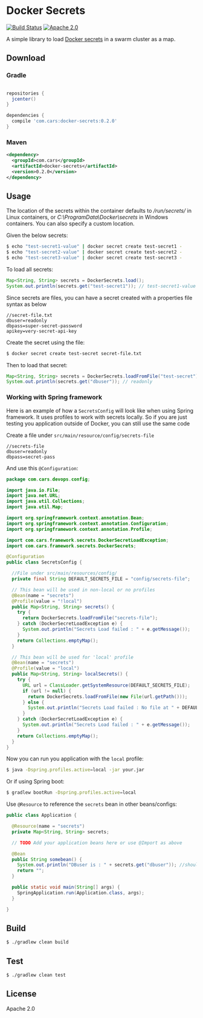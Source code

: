 # Docker Secrets

[![Build Status](https://travis-ci.org/carsdotcom/docker-secrets-java.svg?branch=master)](https://travis-ci.org/carsdotcom/docker-secrets-java)
[![Apache 2.0](https://img.shields.io/badge/license-apache--2.0-lightgrey.svg)](https://www.apache.org/licenses/LICENSE-2.0)   

A simple library to load [Docker secrets](https://docs.docker.com/engine/swarm/secrets/) in a swarm cluster as a map.

## Download

### Gradle

```groovy

repositories {
  jcenter()
}

dependencies {
  compile 'com.cars:docker-secrets:0.2.0'
}
```

### Maven

```xml
<dependency>
  <groupId>com.cars</groupId>
  <artifactId>docker-secrets</artifactId>
  <version>0.2.0</version>
</dependency>
```

## Usage

The location of the secrets within the container defaults to */run/secrets/* in Linux containers, or *C:\ProgramData\Docker\secrets* in Windows containers. You can also specify a custom location.

Given the below secrets:

```bash
$ echo "test-secret1-value" | docker secret create test-secret1 -
$ echo "test-secret2-value" | docker secret create test-secret2 -
$ echo "test-secret3-value" | docker secret create test-secret3 -
```

To load all secrets: 

```java
Map<String, String> secrets = DockerSecrets.load();
System.out.println(secrets.get("test-secret1")); // test-secret1-value
```

Since secrets are files, you can have a secret created with a properties file syntax as below

```properties
//secret-file.txt
dbuser=readonly
dbpass=super-secret-password
apikey=very-secret-api-key
```

Create the secret using the file:

```bash
$ docker secret create test-secret secret-file.txt
```

Then to load that secret:

```java
Map<String, String> secrets = DockerSecrets.loadFromFile("test-secret");
System.out.println(secrets.get("dbuser")); // readonly
```

### Working with Spring framework

Here is an example of how a `SecretsConfig` will look like when using Spring framework. It uses profiles to work with secrets locally. So if you are just testing you application outside of Docker, you can still use the same code

Create a file under `src/main/resource/config/secrets-file`

```properties
//secrets-file
dbuser=readonly
dbpass=secret-pass
```

And use this `@Configuration`:

```java
package com.cars.devops.config;

import java.io.File;
import java.net.URL;
import java.util.Collections;
import java.util.Map;

import org.springframework.context.annotation.Bean;
import org.springframework.context.annotation.Configuration;
import org.springframework.context.annotation.Profile;

import com.cars.framework.secrets.DockerSecretLoadException;
import com.cars.framework.secrets.DockerSecrets;

@Configuration
public class SecretsConfig {

  //File under src/main/resources/config/
  private final String DEFAULT_SECRETS_FILE = "config/secrets-file";

  // This bean will be used in non-local or no profiles
  @Bean(name = "secrets")
  @Profile(value = "!local")
  public Map<String, String> secrets() {
    try {
      return DockerSecrets.loadFromFile("secrets-file");
    } catch (DockerSecretLoadException e) {
      System.out.println("Secrets Load failed : " + e.getMessage());
    }
    return Collections.emptyMap();
  }

  // This bean will be used for 'local' profile
  @Bean(name = "secrets")
  @Profile(value = "local")
  public Map<String, String> localSecrets() {
    try {
      URL url = ClassLoader.getSystemResource(DEFAULT_SECRETS_FILE);
      if (url != null) {
        return DockerSecrets.loadFromFile(new File(url.getPath()));
      } else {
        System.out.println("Secrets Load failed : No file at " + DEFAULT_SECRETS_FILE);
      }
    } catch (DockerSecretLoadException e) {
      System.out.println("Secrets Load failed : " + e.getMessage());
    }
    return Collections.emptyMap();
  }
}
``` 

Now you can run you application with the `local` profile:

```bash
$ java -Dspring.profiles.active=local -jar your.jar
```

Or if using Spring boot:

```bash
$ gradlew bootRun -Dspring.profiles.active=local
```

Use `@Resource` to reference the `secrets` bean in other beans/configs:

```java
public class Application {

  @Resource(name = "secrets")
  private Map<String, String> secrets;

  // TODO Add your application beans here or use @Import as above

  @Bean
  public String somebean() {
    System.out.println("DBuser is : " + secrets.get("dbuser")); //should print readonly
    return "";
  }

  public static void main(String[] args) {
    SpringApplication.run(Application.class, args);
  }

}
```

## Build

```bash
$ ./gradlew clean build
```

## Test

```bash
$ ./gradlew clean test
```

## License

Apache 2.0
